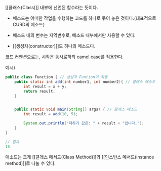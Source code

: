 [[클래스(Class)]] 내부에 선언된 함수라는 뜻이다.

- 메소드는 어떠한 작업을 수행하는 코드를 하나로 묶어 놓은 것이다.(대표적으로 CURD의 메소드)

- 메소드 내의 변수는 지역변수로, 메소드 내부에서만 사용할 수 있다.

- [[생성자(constructor)]]도 하나의 메소드다.

코드 컨벤션으로는, 시작은 동사로하되 camel case를 적용한다.

예시)
```java
public class Function { // 생성자 Funtion이 작동
	public static int add(int number1, int number2){ // 클래스 메소드
		int result = x + y;
		return result;
	}


	public static void main(String[] args) { // 클래스 메소드
		int result = add(10, 5);

		System.out.println("더하기 값은: " + result + "입니다.");
	}
}

// 결과 
15
```

매소드는 크게 [[클래스 메서드(Class Method)]]와 [[인스턴스 메서드(instance method)]]로 나눌 수 있다.
